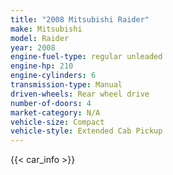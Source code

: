 ```yaml
---
title: "2008 Mitsubishi Raider"
make: Mitsubishi
model: Raider
year: 2008
engine-fuel-type: regular unleaded
engine-hp: 210
engine-cylinders: 6
transmission-type: Manual
driven-wheels: Rear wheel drive
number-of-doors: 4
market-category: N/A
vehicle-size: Compact
vehicle-style: Extended Cab Pickup
---
```


{{< car_info >}}
